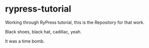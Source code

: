 rypress-tutorial
================

Working through RyPress tutorial, this is the Repository for that work.

Black shoes, black hat, cadillac, yeah.

It was a time bomb.
